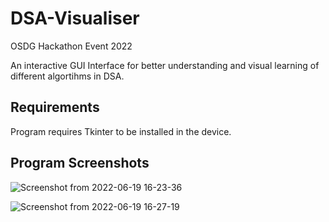# DSA-Visualiser
OSDG Hackathon Event 2022

An interactive GUI Interface for better understanding and visual learning of different algortihms in DSA.

## Requirements
Program requires Tkinter to be installed in the device.

## Program Screenshots

![Screenshot from 2022-06-19 16-23-36](https://user-images.githubusercontent.com/95957656/174477506-d06d43b9-c3f4-485c-8214-76ddd8334257.png)

![Screenshot from 2022-06-19 16-27-19](https://user-images.githubusercontent.com/95957656/174477608-139adf4b-8b93-4984-b773-ce739b5823b0.png)

